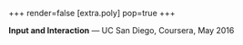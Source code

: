 +++
render=false
[extra.poly]
pop=true
+++

**Input and Interaction** — UC San Diego, Coursera, May 2016
